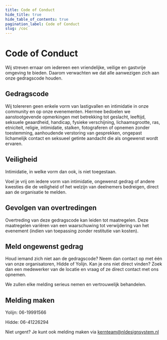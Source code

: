 ```yaml
---
title: Code of Conduct
hide_title: true
hide_table_of_contents: true
pagination_label: Code of Conduct
slug: /coc
---
```


# Code of Conduct

Wij streven ernaar om iedereen een vriendelijke, veilige en gastvrije omgeving te bieden.
Daarom verwachten we dat alle aanwezigen zich aan onze gedragscode houden.

## Gedragscode

Wij tolereren geen enkele vorm van lastigvallen en intimidatie in onze community en op
onze evenementen. Hiermee bedoelen we aanstootgevende opmerkingen met betrekking
tot geslacht, leeftijd, seksuele geaardheid, handicap, fysieke verschijning,
lichaamsgrootte, ras, etniciteit, religie, intimidatie, stalken, fotograferen of opnemen
zonder toestemming, aanhoudende verstoring van gesprekken, ongepast lichamelijk
contact en seksueel getinte aandacht die als ongewenst wordt ervaren.

## Veiligheid

Intimidatie, in welke vorm dan ook, is niet toegestaan.

Voel je vrij om iedere vorm van intimidatie, ongewenst gedrag of andere kwesties die de
veiligheid of het welzijn van deelnemers bedreigen, direct aan de organisatie te melden.

## Gevolgen van overtredingen

Overtreding van deze gedragscode kan leiden tot maatregelen. Deze maatregelen variëren
van een waarschuwing tot verwijdering van het evenement (indien van toepassing zonder
restitutie van kosten).

## Meld ongewenst gedrag

Houd iemand zich niet aan de gedragscode? Neem dan contact op met één van onze
organisatoren, Hidde of Yolijn. Kan je ons niet direct vinden? Zoek dan een medewerker
van de locatie en vraag of ze direct contact met ons opnemen.

We zullen elke melding serieus nemen en vertrouwelijk behandelen.

## Melding maken

Yolijn: 06-19991566

Hidde: 06-41226294

Niet urgent? Je kunt ook melding maken via [kernteam@nldesignsystem.nl](mailto:kernteam@nldesignsystem.nl)
